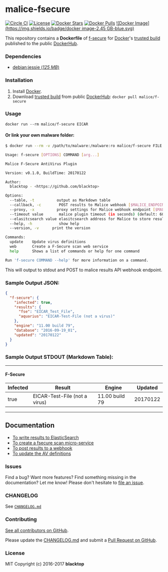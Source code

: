 malice-fsecure
===============

[![Circle CI](https://circleci.com/gh/maliceio/malice-fsecure.png?style=shield)](https://circleci.com/gh/maliceio/malice-fsecure) [![License](http://img.shields.io/:license-mit-blue.svg)](http://doge.mit-license.org) [![Docker Stars](https://img.shields.io/docker/stars/malice/f-secure.svg)](https://hub.docker.com/r/malice/f-secure/) [![Docker Pulls](https://img.shields.io/docker/pulls/malice/f-secure.svg)](https://hub.docker.com/r/malice/f-secure/) [![Docker Image](https://img.shields.io/badge/docker image-2.45 GB-blue.svg)](https://hub.docker.com/r/malice/f-secure/)

This repository contains a **Dockerfile** of [f-secure](https://www.f-secure.com/en/web/business_global/downloads/linux-security/latest) for [Docker](https://www.docker.io/)'s [trusted build](https://hub.docker.com/r/malice/f-secure/) published to the public [DockerHub](https://index.docker.io/).

### Dependencies

-	[debian:jessie (*125 MB*\)](https://index.docker.io/_/debian/)

### Installation

1.	Install [Docker](https://www.docker.io/).
2.	Download [trusted build](https://hub.docker.com/r/malice/f-secure/) from public [DockerHub](https://hub.docker.com): `docker pull malice/f-secure`

### Usage

```
docker run --rm malice/f-secure EICAR
```

#### Or link your own malware folder:

```bash
$ docker run --rm -v /path/to/malware:/malware:ro malice/f-secure FILE

Usage: f-secure [OPTIONS] COMMAND [arg...]

Malice F-Secure AntiVirus Plugin

Version: v0.1.0, BuildTime: 20170122

Author:
  blacktop - <https://github.com/blacktop>

Options:
  --table, -t	       output as Markdown table
  --callback, -c	    POST results to Malice webhook [$MALICE_ENDPOINT]
  --proxy, -x	       proxy settings for Malice webhook endpoint [$MALICE_PROXY]
  --timeout value       malice plugin timeout (in seconds) (default: 60) [$MALICE_TIMEOUT]    
  --elasitcsearch value elasitcsearch address for Malice to store results [$MALICE_ELASTICSEARCH]   
  --help, -h	        show help
  --version, -v	     print the version

Commands:
  update	Update virus definitions
  web       Create a F-Secure scan web service  
  help		Shows a list of commands or help for one command

Run 'f-secure COMMAND --help' for more information on a command.
```

This will output to stdout and POST to malice results API webhook endpoint.

### Sample Output JSON:

```json
{
  "f-secure": {
    "infected": true,
    "results": {
      "fse": "EICAR_Test_File",
      "aquarius": "EICAR-Test-File (not a virus)"
    },
    "engine": "11.00 build 79",
    "database": "2016-09-19_01",
    "updated": "20170122"
  }
}
```

### Sample Output STDOUT (Markdown Table):

---

#### F-Secure
| Infected | Result                        | Engine         | Updated  |
| -------- | ----------------------------- | -------------- | -------- |
| true     | EICAR-Test-File (not a virus) | 11.00 build 79 | 20170122 |

---

Documentation
-------------

-	[To write results to ElasticSearch](https://github.com/maliceio/malice-fsecure/blob/master/docs/elasticsearch.md)
-	[To create a fsecure scan micro-service](https://github.com/maliceio/malice-fsecure/blob/master/docs/web.md)
-	[To post results to a webhook](https://github.com/maliceio/malice-fsecure/blob/master/docs/callback.md)
-	[To update the AV definitions](https://github.com/maliceio/malice-fsecure/blob/master/docs/update.md)

### Issues

Find a bug? Want more features? Find something missing in the documentation? Let me know! Please don't hesitate to [file an issue](https://github.com/maliceio/malice-fsecure/issues/new).

### CHANGELOG

See [`CHANGELOG.md`](https://github.com/maliceio/malice-fsecure/blob/master/sophos/CHANGELOG.md)

### Contributing

[See all contributors on GitHub](https://github.com/maliceio/malice-fsecure/graphs/contributors).

Please update the [CHANGELOG.md](https://github.com/maliceio/malice-fsecure/blob/master/sophos/CHANGELOG.md) and submit a [Pull Request on GitHub](https://help.github.com/articles/using-pull-requests/).

### License

MIT Copyright (c) 2016-2017 **blacktop**
